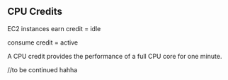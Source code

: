 ## CPU Credits
EC2 instances earn credit = idle

consume credit = active

A CPU credit provides the performance of a full CPU core for one minute.

//to be continued hahha

